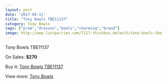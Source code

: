 ```yaml
---
layout: post
date: '2017-04-11'
title: "Tony Bowls TBE11137"
category: Tony Bowls
tags: ["prom","dresses","bowls","charming","brand"]
image: http://www.lustparties.com/7127-thickbox_default/tony-bowls-tbe11137.jpg
---
```

Tony Bowls TBE11137

On Sales: **$270**
<a href="https://www.lustparties.com/en/tony-bowls/2431-tony-bowls-tbe11137.html"><amp-img layout="responsive" width="600" height="600" src="//www.lustparties.com/7127-thickbox_default/tony-bowls-tbe11137.jpg" alt="Tony Bowls TBE11137 0" /></a>
<a href="https://www.lustparties.com/en/tony-bowls/2431-tony-bowls-tbe11137.html"><amp-img layout="responsive" width="600" height="600" src="//www.lustparties.com/7130-thickbox_default/tony-bowls-tbe11137.jpg" alt="Tony Bowls TBE11137 1" /></a>
<a href="https://www.lustparties.com/en/tony-bowls/2431-tony-bowls-tbe11137.html"><amp-img layout="responsive" width="600" height="600" src="//www.lustparties.com/7129-thickbox_default/tony-bowls-tbe11137.jpg" alt="Tony Bowls TBE11137 2" /></a>
<a href="https://www.lustparties.com/en/tony-bowls/2431-tony-bowls-tbe11137.html"><amp-img layout="responsive" width="600" height="600" src="//www.lustparties.com/7128-thickbox_default/tony-bowls-tbe11137.jpg" alt="Tony Bowls TBE11137 3" /></a>

Buy it: [Tony Bowls TBE11137](https://www.lustparties.com/en/tony-bowls/2431-tony-bowls-tbe11137.html "Tony Bowls TBE11137")

View more: [Tony Bowls](https://www.lustparties.com/en/5-tony-bowls "Tony Bowls")